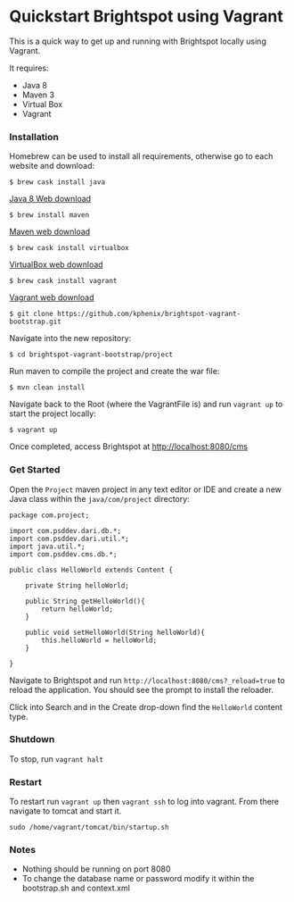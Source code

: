 # Quickstart Brightspot using Vagrant

This is a quick way to get up and running with Brightspot locally using Vagrant.

It requires:

- Java 8
- Maven 3
- Virtual Box
- Vagrant


### Installation

Homebrew can be used to install all requirements, otherwise go to each website and download:

```
$ brew cask install java
```

[Java 8 Web download](http://www.oracle.com/technetwork/java/javase/downloads/jdk8-downloads-2133151.html)

```
$ brew install maven 
```
[Maven web download](https://maven.apache.org/download.cgi)
```
$ brew cask install virtualbox
```
[VirtualBox web download](https://www.virtualbox.org/wiki/Downloads)
```
$ brew cask install vagrant
```
[Vagrant web download](https://www.vagrantup.com/downloads.html)
```
$ git clone https://github.com/kphenix/brightspot-vagrant-bootstrap.git
```

Navigate into the new repository:

```
$ cd brightspot-vagrant-bootstrap/project
```

Run maven to compile the project and create the war file:

```
$ mvn clean install
```

Navigate back to the Root (where the VagrantFile is) and run `vagrant up` to start the project locally:

```
$ vagrant up
```

Once completed, access Brightspot at [http://localhost:8080/cms](http://localhost:8080/cms)


### Get Started

Open the `Project` maven project in any text editor or IDE and create a new Java class within the `java/com/project` directory:

```
package com.project;

import com.psddev.dari.db.*;
import com.psddev.dari.util.*;
import java.util.*;
import com.psddev.cms.db.*;

public class HelloWorld extends Content {

	private String helloWorld;

	public String getHelloWorld(){
		return helloWorld;
	}
	
	public void setHelloWorld(String helloWorld){
		this.helloWorld = helloWorld;
	}
  
}
```

Navigate to Brightspot and run `http://localhost:8080/cms?_reload=true` to reload the application. You should see the prompt to install the reloader.

Click into Search and in the Create drop-down find the `HelloWorld` content type.  

### Shutdown

To stop, run `vagrant halt`

### Restart

To restart run `vagrant up` then `vagrant ssh` to log into vagrant. From there navigate to tomcat and start it.

`sudo /home/vagrant/tomcat/bin/startup.sh`

### Notes

- Nothing should be running on port 8080
- To change the database name or password modify it within the bootstrap.sh and context.xml


